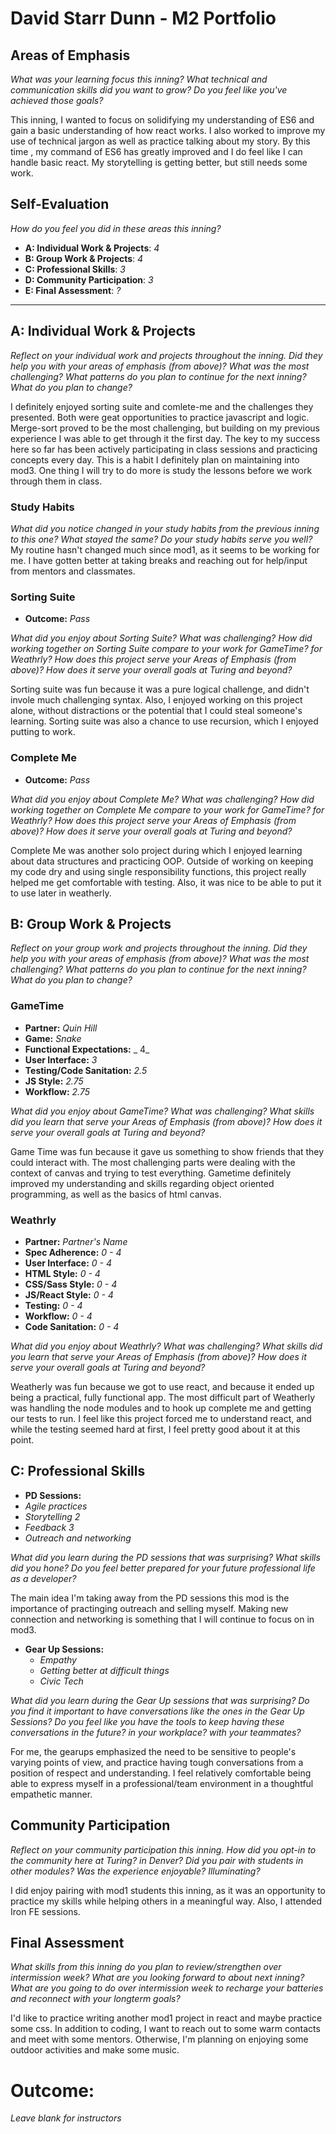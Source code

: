 # David Starr Dunn - M2 Portfolio

## Areas of Emphasis

_What was your learning focus this inning? What technical and communication skills did you want to grow? Do you feel like you've achieved those goals?_

This inning, I wanted to focus on solidifying my understanding of ES6 and gain a basic understanding of how react works. I also worked to improve my use of technical jargon as well as practice talking about my story. By this time , my command of ES6 has greatly improved and I do feel like I can handle basic react. My storytelling is getting better, but still needs some work.

## Self-Evaluation
_How do you feel you did in these areas this inning?_

* **A: Individual Work & Projects**: _4_
* **B: Group Work & Projects**: _4_
* **C: Professional Skills**: _3_
* **D: Community Participation**: _3_
* **E: Final Assessment**: _?_

-----------------------

## A: Individual Work & Projects

_Reflect on your individual work and projects throughout the inning. Did they help you with your areas of emphasis (from above)? What was the most challenging? What patterns do you plan to continue for the next inning? What do you plan to change?_

I definitely enjoyed sorting suite and comlete-me and the challenges they presented. Both were geat opportunities to practice javascript and logic. Merge-sort proved to be the most challenging, but building on my previous experience I was able to get through it the first day. The key to my success here so far has been actively participating in class sessions and practicing concepts every day. This is a habit I definitely plan on maintaining into mod3. One thing I will try to do more is study the lessons before we work through them in class.

### Study Habits

_What did you notice changed in your study habits from the previous inning to this one? What stayed the same? Do your study habits serve you well?_
My routine hasn't changed much since mod1, as it seems to be working for me. I have gotten better at taking breaks and reaching out for help/input from mentors and classmates.

### Sorting Suite
* **Outcome:** _Pass_

_What did you enjoy about Sorting Suite? What was challenging? How did working together on Sorting Suite compare to your work for GameTime? for Weathrly? How does this project serve your Areas of Emphasis (from above)? How does it serve your overall goals at Turing and beyond?_

Sorting suite was fun because it was a pure logical challenge, and didn't invole much challenging syntax. Also, I enjoyed working on this project alone, without distractions or the potential that I could steal someone's learning. Sorting suite was also a chance to use recursion, which I enjoyed putting to work.

### Complete Me
* **Outcome:** _Pass_

_What did you enjoy about Complete Me? What was challenging? How did working together on Complete Me compare to your work for GameTime? for Weathrly? How does this project serve your Areas of Emphasis (from above)? How does it serve your overall goals at Turing and beyond?_

Complete Me was another solo project during which I enjoyed learning about data structures and practicing OOP. Outside of working on keeping my code dry and using single responsibility functions, this project really helped me get comfortable with testing. Also, it was nice to be able to put it to use later in weatherly.

## B: Group Work & Projects

_Reflect on your group work and projects throughout the inning. Did they help you with your areas of emphasis (from above)? What was the most challenging? What patterns do you plan to continue for the next inning? What do you plan to change?_

### GameTime
* **Partner:** _Quin Hill_
* **Game:** _Snake_
* **Functional Expectations:** _ 4_
* **User Interface:** _3_
* **Testing/Code Sanitation:** _2.5_
* **JS Style:** _2.75_
* **Workflow:** _2.75_

_What did you enjoy about GameTime? What was challenging? What skills did you learn that serve your Areas of Emphasis (from above)? How does it serve your overall goals at Turing and beyond?_

Game Time was fun because it gave us something to show friends that they could interact with. The most challenging parts were dealing with the context of canvas and trying to test everything. Gametime definitely improved my understanding and skills regarding object oriented programming, as well as the basics of html canvas.

### Weathrly
* **Partner:** _Partner's Name_
* **Spec Adherence:** _0 - 4_
* **User Interface:** _0 - 4_
* **HTML Style:** _0 - 4_
* **CSS/Sass Style:** _0 - 4_
* **JS/React Style:** _0 - 4_
* **Testing:** _0 - 4_
* **Workflow:** _0 - 4_
* **Code Sanitation:** _0 - 4_

_What did you enjoy about Weathrly? What was challenging? What skills did you learn that serve your Areas of Emphasis (from above)? How does it serve your overall goals at Turing and beyond?_

Weatherly was fun because we got to use react, and because it ended up being a practical, fully functional app. The most difficult part of Weatherly was handling the node modules and to hook up complete me and getting our tests to run. I feel like this project forced me to understand react, and while the testing seemed hard at first, I feel pretty good about it at this point.

## C: Professional Skills

* **PD Sessions:**
* _Agile practices_
* _Storytelling 2_
* _Feedback 3_
* _Outreach and networking_

_What did you learn during the PD sessions that was surprising? What skills did you hone? Do you feel better prepared for your future professional life as a developer?_

The main idea I'm taking away from the PD sessions this mod is the importance of practinging outreach and selling myself. Making new connection and networking is something that I will continue to focus on in mod3.

* **Gear Up Sessions:**
  * _Empathy_
  * _Getting better at difficult things_
  * _Civic Tech_

_What did you learn during the Gear Up sessions that was surprising? Do you find it important to have conversations like the ones in the Gear Up Sessions? Do you feel like you have the tools to keep having these conversations in the future? in your workplace? with your teammates?_

For me, the gearups emphasized the need to be sensitive to people's varying points of view, and practice having tough conversations from a position of respect and understanding. I feel relatively comfortable being able to express myself in a professional/team environment in a thoughtful empathetic manner.

## Community Participation

_Reflect on your community participation this inning. How did you opt-in to the community here at Turing? in Denver? Did you pair with students in other modules? Was the experience enjoyable? Illuminating?_

I did enjoy pairing with mod1 students this inning, as it was an opportunity to practice my skills while helping others in a meaningful way. Also, I attended Iron FE sessions.

## Final Assessment

_What skills from this inning do you plan to review/strengthen over intermission week? What are you looking forward to about next inning? What are you going to do over intermission week to recharge your batteries and reconnect with your longterm goals?_

I'd like to practice writing another mod1 project in react and maybe practice some css. In addition to coding, I want to reach out to some warm contacts and meet with some mentors. Otherwise, I'm planning on enjoying some outdoor activities and make some music.

# Outcome:
_Leave blank for instructors_
